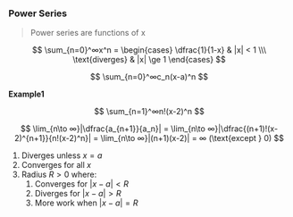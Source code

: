 ### Power Series
> Power series are functions of x

$$
    \sum_{n=0}^∞x^n = \begin{cases} \dfrac{1}{1-x} & |x| < 1 \\\ \text{diverges} & |x| \ge 1 \end{cases}
$$

$$
    \sum_{n=0}^∞c_n(x-a)^n
$$

**Example1**

$$
    \sum_{n=1}^∞n!(x-2)^n
$$

$$
    \lim_{n\to ∞}|\dfrac{a_{n+1}}{a_n}| = \lim_{n\to ∞}|\dfrac{(n+1)!(x-2)^{n+1}}{n!(x-2)^n}| = \lim_{n\to ∞}|(n+1)(x-2)| = ∞ (\text{except } 0)
$$

1. Diverges unless $x=a$
2. Converges for all $x$
3. Radius $R > 0$ where:
   1. Converges for $|x-a| < R$
   2. Diverges for $|x-a| > R$
   3. More work when $|x-a| = R$
